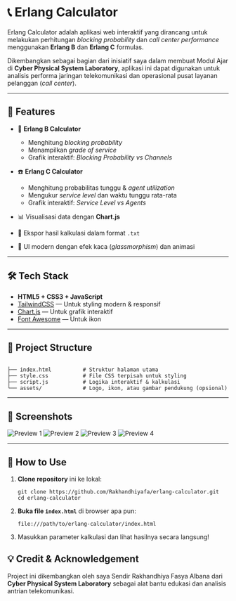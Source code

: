 # 📞 Erlang Calculator

Erlang Calculator adalah aplikasi web interaktif yang dirancang untuk melakukan perhitungan _blocking probability_ dan _call center performance_ menggunakan **Erlang B** dan **Erlang C** formulas.

Dikembangkan sebagai bagian dari inisiatif saya dalam membuat Modul Ajar di **Cyber Physical System Laboratory**, aplikasi ini dapat digunakan untuk analisis performa jaringan telekomunikasi dan operasional pusat layanan pelanggan (_call center_).

---

## 🚀 Features

- 📶 **Erlang B Calculator**
  - Menghitung *blocking probability*
  - Menampilkan *grade of service*
  - Grafik interaktif: *Blocking Probability vs Channels*

- ☎️ **Erlang C Calculator**
  - Menghitung probabilitas tunggu & *agent utilization*
  - Mengukur *service level* dan waktu tunggu rata-rata
  - Grafik interaktif: *Service Level vs Agents*

- 📊 Visualisasi data dengan **Chart.js**
- 💾 Ekspor hasil kalkulasi dalam format `.txt`
- 🎨 UI modern dengan efek kaca (*glassmorphism*) dan animasi

---

## 🛠️ Tech Stack

- **HTML5 + CSS3 + JavaScript**
- [TailwindCSS](https://tailwindcss.com/) — Untuk styling modern & responsif
- [Chart.js](https://www.chartjs.org/) — Untuk grafik interaktif
- [Font Awesome](https://fontawesome.com/) — Untuk ikon

---

## 📂 Project Structure

```

├── index.html          # Struktur halaman utama
├── style.css           # File CSS terpisah untuk styling
├── script.js           # Logika interaktif & kalkulasi
└── assets/             # Logo, ikon, atau gambar pendukung (opsional)

````

---

## 📸 Screenshots

![Preview 1](preview1.png)
![Preview 2](preview2.png)
![Preview 3](preview3.png)
![Preview 4](preview4.png)

---

## 📌 How to Use

1. **Clone repository** ini ke lokal:
   ```
   git clone https://github.com/Rakhandhiyafa/erlang-calculator.git
   cd erlang-calculator
   ```

2. **Buka file `index.html`** di browser apa pun:

   ```
   file:///path/to/erlang-calculator/index.html
   ```

3. Masukkan parameter kalkulasi dan lihat hasilnya secara langsung!


## 💡 Credit & Acknowledgement

Project ini dikembangkan oleh saya Sendir Rakhandhiya Fasya Albana  dari **Cyber Physical System Laboratory** sebagai alat bantu edukasi dan analisis antrian telekomunikasi.

